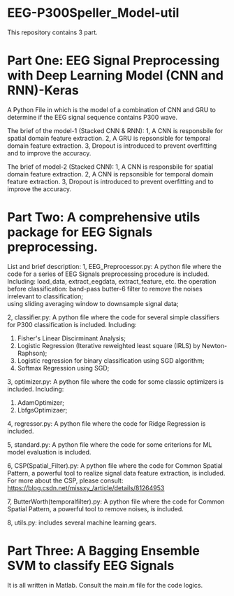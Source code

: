 # EEG-P300Speller_Model-util
This repository contains 3 part.

# Part One: EEG Signal Preprocessing with Deep Learning Model (CNN and RNN)-Keras
A Python File in which is the model of a combination of CNN and GRU to determine if the EEG signal sequence contains P300 wave.

The brief of the model-1 (Stacked CNN & RNN): 
1, A CNN is responsbile for spatial domain feature extraction.
2, A GRU is repsonsible for temporal domain feature extraction.
3, Dropout is introduced to prevent overfitting and to improve the accuracy. 

The brief of model-2 (Stacked CNN):
1, A CNN is responsbile for spatial domain feature extraction.
2, A CNN is repsonsible for temporal domain feature extraction.
3, Dropout is introduced to prevent overfitting and to improve the accuracy. 



# Part Two: A comprehensive utils package for EEG Signals preprocessing.
List and brief description:
1, EEG_Preprocessor.py: A python file where the code for a series of EEG Signals preprocessing procedure is included. 
   Including: load_data, extract_eegdata, extract_feature, etc.
   the operation before classification: 
       band-pass butter-6 filter to remove the noises irrelevant to classification;          
       using sliding averaging window to downsample signal data;
       
2, classifier.py: A python file where the code for several simple classifiers for P300 classification is included.
   Including: 
   1) Fisher's Linear Discirminant Analysis;
   2) Logistic Regression (Iterative reweighted least square (IRLS) by Newton-Raphson);
   3) Logistic regression for binary classification using SGD algorithm;
   4) Softmax Regression using SGD;
   
3, optimizer.py: A python file where the code for some classic optimizers is included.
  Including:
  1) AdamOptimizer;
  2) LbfgsOptimizaer;
  
4, regressor.py: A python file where the code for Ridge Regression is included.

5, standard.py: A python file where the code for some criterions for ML model evaluation is included.

6, CSP(Spatial_Filter).py: A python file where the code for Common Spatial Pattern, a powerful tool to realize signal data feature extraction, is included.
  For more about the CSP, please consult: 
  https://blog.csdn.net/missxy_/article/details/81264953
  
 7, ButterWorth(temporalfilter).py: A python file where the code for Common Spatial Pattern, a powerful tool to remove noises, is included.
 
 8, utils.py: includes several machine learning gears.
 
 # Part Three: A Bagging Ensemble SVM to classify EEG Signals
 It is all written in Matlab.
 Consult the main.m file for the code logics.
 
  
   
